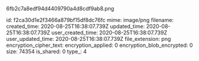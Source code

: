 6fb2c7a8edf94d4409790a4d8cdf9ab8.png

id: f2ca30d1e2f3466a879bf15df8dc76fc
mime: image/png
filename: 
created_time: 2020-08-25T16:38:07.739Z
updated_time: 2020-08-25T16:38:07.739Z
user_created_time: 2020-08-25T16:38:07.739Z
user_updated_time: 2020-08-25T16:38:07.739Z
file_extension: png
encryption_cipher_text: 
encryption_applied: 0
encryption_blob_encrypted: 0
size: 74354
is_shared: 0
type_: 4
